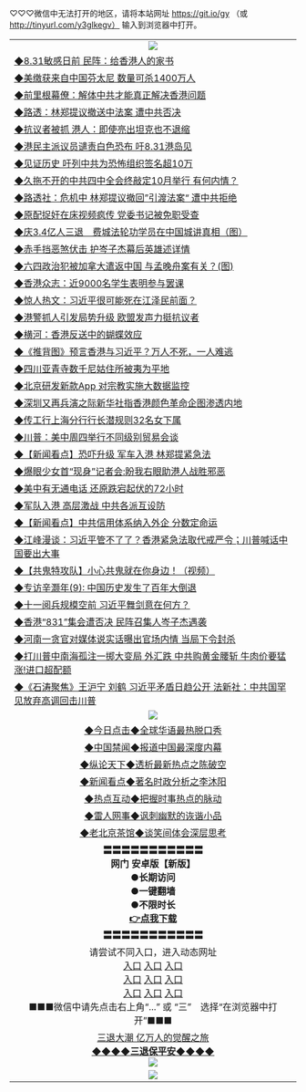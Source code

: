 
♡♡♡微信中无法打开的地区，请将本站网址 https://git.io/gy （或 http://tinyurl.com/y3glkegv） 输入到浏览器中打开。 

<table>
   <tr>
    <td align=center><img src="https://github.com/gyhhx/image-upload/blob/master/title1.jpg" /></td>
  </tr>
   <tr>
<td align=left>
<a href="https://g9v8t8z4.stackpathcdn.com/oo.aspx?name=c1068850&key=tvurxxlgoqbampcg&from=gy">◆8.31敏感日前 民阵：给香港人的家书</a><br/></td>
  </tr>
  <tr>
<td align=left>
<a href="https://g9v8t8z4.stackpathcdn.com/oo.aspx?name=c1068832&key=tvurxxlgoqbampcg&from=gy">◆美缴获来自中国芬太尼 数量可杀1400万人</a><br/></td>
 </tr>
  <tr>
<td align=left>
<a href="https://g9v8t8z4.stackpathcdn.com/oo.aspx?name=c1068827&key=tvurxxlgoqbampcg&from=gy">◆前里根幕僚：解体中共才能真正解决香港问题</a><br/></td>
 </tr>
   <tr>
<td align=left>
<a href="https://g9v8t8z4.stackpathcdn.com/oo.aspx?name=c1068766&key=tvurxxlgoqbampcg&from=gy">◆路透：林郑提议撤送中法案 遭中共否决</a><br/></td>
   </tr> 
  <tr>
<td align=left>
<a href="https://g9v8t8z4.stackpathcdn.com/oo.aspx?name=c1068774&key=tvurxxlgoqbampcg&from=gy">◆抗议者被抓 港人：即使亮出坦克也不退缩</a><br/></td>
  </tr> 
 <tr>
<td align=left>
<a href="https://g9v8t8z4.stackpathcdn.com/oo.aspx?name=c1068891&key=tvurxxlgoqbampcg&from=gy">◆港民主派议员谴责白色恐布 吁8.31港岛见</a><br/>
</td>
   </tr>
 <tr>
<td align=left>
<a href="https://g9v8t8z4.stackpathcdn.com/oo.aspx?name=c1068658&key=tvurxxlgoqbampcg&from=gy">◆见证历史 吁列中共为恐怖组织签名超10万</a><br/></td>
  </tr>
  <tr>
<td align=left>
<a href="https://g9v8t8z4.stackpathcdn.com/oo.aspx?name=c1068877&key=tvurxxlgoqbampcg&from=gy">◆久拖不开的中共四中全会终敲定10月举行 有何内情？</a><br/></td>
 </tr>
   <tr>
<td align=left>
<a href="https://g9v8t8z4.stackpathcdn.com/oo.aspx?name=c1068803&key=tvurxxlgoqbampcg&from=gy">◆路透社：危机中 林郑提议撤回”引渡法案“ 遭中共拒绝</a><br/></td>
   </tr>
 <tr>
<td align=left>
<a href="https://g9v8t8z4.stackpathcdn.com/oo.aspx?name=c1068881&key=tvurxxlgoqbampcg&from=gy">◆原配捉奸在床视频疯传 党委书记被免职受查</a><br/></td>
  </tr>
  <tr>
<td align=left>
<a href="https://g9v8t8z4.stackpathcdn.com/oo.aspx?name=c816702_6_1&key=tvurxxlgoqbampcg&from=gy">◆庆3.4亿人三退　费城法轮功学员在中国城讲真相（图）</a><br/></td>
 </tr>
  <tr>
<td align=left>
<a href="https://g9v8t8z4.stackpathcdn.com/oo.aspx?name=http://www.epochtimes.com/gb/19/8/30/n11488993.htm&key=tvurxxlgoqbampcg&from=gy">◆赤手挡恶煞伏击 护岑子杰幕后英雄述详情</a><br/></td>
 </tr>
   <tr>
<td align=left>
<a href="https://g9v8t8z4.stackpathcdn.com/oo.aspx?name=http://www.secretchina.com/news/gb/2019/08/31/905624.html&key=tvurxxlgoqbampcg&from=gy">◆六四政治犯被加拿大遣返中国 与孟晚舟案有关？(图)</a><br/></td>
   </tr> 
  <tr>
<td align=left>
<a href="https://g9v8t8z4.stackpathcdn.com/oo.aspx?name=c1068688&key=tvurxxlgoqbampcg&from=gy">◆香港众志：近9000名学生表明参与罢课</a><br/></td>
  </tr> 
 <tr>
<td align=left>
<a href="https://g9v8t8z4.stackpathcdn.com/oo.aspx?name=c1068754&key=tvurxxlgoqbampcg&from=gy">◆惊人热文：习近平很可能死在江泽民前面？</a><br/>
</td>
   </tr>
 <tr>
<td align=left>
<a href="https://g9v8t8z4.stackpathcdn.com/oo.aspx?name=c1068872&key=tvurxxlgoqbampcg&from=gy">◆港警抓人引发局势升级 欧盟发声力挺抗议者</a><br/>
</td>
   </tr>
 <tr>
<td align=left>
<a href="https://g9v8t8z4.stackpathcdn.com/oo.aspx?name=c1068873&key=tvurxxlgoqbampcg&from=gy">◆横河：香港反送中的蝴蝶效应</a><br/></td>
  </tr>
  <tr>
<td align=left>
<a href="https://g9v8t8z4.stackpathcdn.com/oo.aspx?name=c1068899&key=tvurxxlgoqbampcg&from=gy">◆《推背图》预言香港与习近平？万人不死，一人难逃</a><br/></td>
 </tr>
   <tr>
<td align=left>
<a href="https://g9v8t8z4.stackpathcdn.com/oo.aspx?name=c1068842&key=tvurxxlgoqbampcg&from=gy">◆四川亚青寺数千尼姑住所被夷为平地</a><br/>
</td>
   </tr>
 <tr>
<td align=left>
<a href="https://g9v8t8z4.stackpathcdn.com/oo.aspx?name=c1068864&key=tvurxxlgoqbampcg&from=gy">◆北京研发新款App 对宗教实施大数据监控</a><br/>
</td>
</tr> 
<tr>
<td align=left>
<a href="https://g9v8t8z4.stackpathcdn.com/oo.aspx?name=c1068847&key=tvurxxlgoqbampcg&from=gy">◆深圳又再兵演之际新华社指香港颜色革命企图渗透内地</a><br/>
</td>       
</tr> 
   <tr>
<td align=left>
<a href="https://g9v8t8z4.stackpathcdn.com/oo.aspx?name=c1068426&key=tvurxxlgoqbampcg&from=gy">◆传工行上海分行行长潜规则32名女下属</a><br/></td>
  </tr>
  <tr>
<td align=left>
<a href="https://g9v8t8z4.stackpathcdn.com/oo.aspx?name=c1068439&key=tvurxxlgoqbampcg&from=gy">◆川普：美中周四举行不同级别贸易会谈</a><br/></td>
 </tr>
  <tr>
<td align=left>
<a href="https://g9v8t8z4.stackpathcdn.com/oo.aspx?name=c1068461&key=tvurxxlgoqbampcg&from=gy">◆【新闻看点】恐吓升级 军车入港 林郑提紧急法</a><br/></td>
 </tr>
   <tr>
<td align=left>
<a href="https://g9v8t8z4.stackpathcdn.com/oo.aspx?name=c1068525&key=tvurxxlgoqbampcg&from=gy">◆爆眼少女首“现身”记者会:盼我右眼助港人战胜邪恶</a><br/></td>
   </tr> 
  <tr>
<td align=left>
<a href="https://g9v8t8z4.stackpathcdn.com/oo.aspx?name=c1068311&key=tvurxxlgoqbampcg&from=gy">◆美中有无通电话 还原跌宕起伏的72小时</a><br/></td>
  </tr> 
 <tr>
<td align=left>
<a href="https://g9v8t8z4.stackpathcdn.com/oo.aspx?name=c1068406&key=tvurxxlgoqbampcg&from=gy">◆军队入港 高层激战 中共各派互设防</a><br/>
</td>
   </tr>
 <tr>
<td align=left>
<a href="https://g9v8t8z4.stackpathcdn.com/oo.aspx?name=c1068500&key=tvurxxlgoqbampcg&from=gy">◆【新闻看点】中共信用体系纳入外企 分数定命运</a><br/></td>
  </tr>
  <tr>
<td align=left>
<a href="https://g9v8t8z4.stackpathcdn.com/oo.aspx?name=http://www.soundofhope.org/gb/2019/08/28/n3140417.html&key=tvurxxlgoqbampcg&from=gy">◆江峰漫谈：习近平管不了了？香港紧急法取代戒严令；川普喊话中国要出大事</a><br/></td>
 </tr>
   <tr>
<td align=left>
<a href="https://g9v8t8z4.stackpathcdn.com/oo.aspx?name=c1068409&key=tvurxxlgoqbampcg&from=gy">◆【共鬼特攻队】小心共鬼就在你身边！（视频）</a><br/></td>
   </tr>
 <tr>
<td align=left>
<a href="https://g9v8t8z4.stackpathcdn.com/oo.aspx?name=c1068410&key=tvurxxlgoqbampcg&from=gy">◆专访辛灏年(9): 中国历史发生了百年大倒退</a><br/></td>
  </tr>
  <tr>
<td align=left>
<a href="https://g9v8t8z4.stackpathcdn.com/oo.aspx?name=c1068514&key=tvurxxlgoqbampcg&from=gy">◆十一阅兵规模空前 习近平舞剑意在何方？</a><br/></td>
 </tr>
  <tr>
<td align=left>
<a href="https://g9v8t8z4.stackpathcdn.com/oo.aspx?name=c1068328&key=tvurxxlgoqbampcg&from=gy">◆香港“831”集会遭否决 民阵召集人岑子杰遇袭</a><br/></td>
 </tr>
   <tr>
<td align=left>
<a href="https://g9v8t8z4.stackpathcdn.com/oo.aspx?name=http://www.epochtimes.com/gb/19/8/29/n11486400.htm&key=tvurxxlgoqbampcg&from=gy">◆河南一贪官对媒体说实话曝出官场内情 当局下令封杀</a><br/></td>
   </tr> 
  <tr>
<td align=left>
<a href="https://g9v8t8z4.stackpathcdn.com/oo.aspx?name=c1068411&key=tvurxxlgoqbampcg&from=gy">◆打川普中南海孤注一掷大变局 外汇跌 中共购黄金腰斩 牛肉价要猛涨!进口超配额</a><br/></td>
  </tr> 
 <tr>
<td align=left>
<a href="https://g9v8t8z4.stackpathcdn.com/oo.aspx?name=c1068428&key=tvurxxlgoqbampcg&from=gy">◆《石涛聚焦》王沪宁 刘鹤 习近平矛盾日趋公开 法新社：中共国罕见放弃高调回击川普</a><br/>
</td>
   </tr>
  <tr>
    <td align=center><img src="https://github.com/gyhhx/image-upload/blob/master/shipin.jpg" /></td>
  </tr>
   <tr>
   <td align=center> 
<a href="https://xvery.li/oo.aspx?name=c816850&key=lvvdiyawanfwimxk&from=gy&tag=9877">◆今日点击◆全球华语最热脱口秀</a><br/>
    </td>
  </tr>
  <tr>
  <td align=center>
<a href="https://xvery.li/oo.aspx?name=c816860&key=lvvdiyawanfwimxk&from=gy&tag=99733110">◆中国禁闻◆报道中国最深度内幕</a><br/>
   </tr>
  <tr>
     <td align=center>
<a href="https://xvery.li/oo.aspx?name=c816855&key=lvvdiyawanfwimxk&from=gy&tag=997110">◆纵论天下◆透析最新热点之陈破空</a><br/>
   </tr>
   <tr>
      <td align=center>
<a href="https://xvery.li/oo.aspx?name=c838308&key=lvvdiyawanfwimxk&from=gy&tag=9973110">◆新闻看点◆著名时政分析之李沐阳</a><br/>
   </tr>
   <tr>
     <td align=center>
<a href="https://xvery.li/oo.aspx?name=c816852&key=lvvdiyawanfwimxk&from=gy&tag=9733110">◆热点互动◆把握时事热点的脉动</a><br/>
   </tr>
   <tr>
      <td align=center>
<a href="https://xvery.li/oo.aspx?name=c816694&key=lvvdiyawanfwimxk&from=gy&tag=93310">◆雷人网事◆讽刺幽默的诙谐小品</a><br/>
   </tr>
   <tr>
    <td align=center>
<a href="https://xvery.li/oo.aspx?name=c816650&key=lvvdiyawanfwimxk&from=gy&tag=9973110">◆老北京茶馆◆谈笑间体会深层思考</a><br/>
   </tr>
  <tr>
    <td align=center>
 <b>〓〓〓〓〓〓〓〓〓〓〓<br/>网门 安卓版【新版】<br/> ●长期访问<br/> ●一键翻墙<br/>  ●不限时长<br/> 
 <a href="https://share.weiyun.com/5RqCKCe">👉<b>点我下载</a><br/>〓〓〓〓〓〓〓〓〓〓〓<br/>
    </td>
    </tr>
   <tr>
    <td align=center>请尝试不同入口，进入动态网址<br/>
      <a href="https://s3.us-east-2.amazonaws.com/ogateo/show.htm">入口</a>
      <a href="https://s3.ca-central-1.amazonaws.com/ogatec/show.htm">入口</a>
      <a href="https://s3.ap-southeast-2.amazonaws.com/ogatey/show.htm">入口</a><br/>
      <a href="https://s3.ap-northeast-2.amazonaws.com/ogates/show.htm">入口</a>
      <a href="https://s3.eu-central-1.amazonaws.com/ogatef/show.htm">入口</a>
      <a href="https://s3.ap-south-1.amazonaws.com/ogatem/show.htm">入口</a><br/>
      <a href="https://s3-us-west-1.amazonaws.com/ogaten/show.htm">入口</a>
      <a href="https://s3.eu-west-2.amazonaws.com/ogatel/show.htm">入口</a>
      <a href="https://s3.ap-northeast-1.amazonaws.com/ogatet/show.htm">入口</a><br/>
      ■■■微信中请先点击右上角“...” 或 “三”　选择“在浏览器中打开”■■■<b><br/>
    </td>
  </tr>
  <tr>  
  <td align=center>
  <a href="http://ctbtfdoocixoa.global.ssl.fastly.net/oo.aspx?name=c894205&key=ofejcfaxcltk&from=gy&tag=9973110">三退大潮 亿万人的觉醒之旅</a><br/>
      <a href="http://ctbtfdoocixoa.global.ssl.fastly.net/oo.aspx?name=ogQuit.aspx&key=ofejcfaxcltk&from=gy"><b>◆◆◆◆三退保平安◆◆◆◆<br/></a>
      <img src="https://github.com/gyhhx/image-upload/blob/master/3t.jpg" /><br/>
      </td>
  </tr>
   <tr>
    <td align=center><img src="https://raw.githubusercontent.com/oGate2/Up/master/oGate_640.jpg"/></td>
  </tr>
</table>


